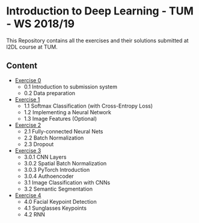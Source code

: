 # Introduction to Deep Learning - TUM - WS 2018/19

This Repository contains all the exercises and their solutions submitted at I2DL course at TUM.


## Content
* [Exercise 0](ttps://github.com/SarfarazHabib/Introduction_to_Deep_Learning_TUM_Exercise/tree/master/exercise_0)
    * 0.1 Introduction to submission system
    * 0.2 Data preparation 
* [Exercise 1](https://github.com/SarfarazHabib/Introduction_to_Deep_Learning_TUM_Exercise/tree/master/exercise_1) 
    * 1.1 Softmax Classification (with Cross-Entropy Loss)
    * 1.2 Implementing a Neural Network
    * 1.3 Image Features (Optional)
* [Exercise 2](https://github.com/SarfarazHabib/Introduction_to_Deep_Learning_TUM_Exercise/tree/master/exercise_2)
    * 2.1 Fully-connected Neural Nets
    * 2.2 Batch Normalization
    * 2.3 Dropout 
* [Exercise 3](https://github.com/SarfarazHabib/Introduction_to_Deep_Learning_TUM_Exercise/tree/master/exercise_3)
    * 3.0.1 CNN Layers 
    * 3.0.2 Spatial Batch Normalization
    * 3.0.3 PyTorch Introduction 
    * 3.0.4 Authoencoder 
    * 3.1 Image Classification with CNNs
    * 3.2 Semantic Segmentation
* [Exercise 4](https://github.com/SarfarazHabib/Introduction_to_Deep_Learning_TUM_Exercise/tree/master/exercise_4)
    * 4.0 Facial Keypoint Detection
    * 4.1 Sunglasses Keypoints
    * 4.2 RNN 
